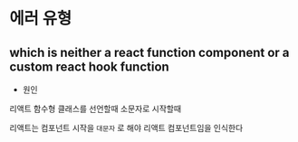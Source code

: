 # 에러 유형



## which is neither a react function component or a custom react hook function

- 원인

리액트 함수형 클래스를 선언할때 소문자로 시작할때

리액트는 컴포넌트 시작을 `대문자` 로 해야 리액트 컴포넌트임을 인식한다